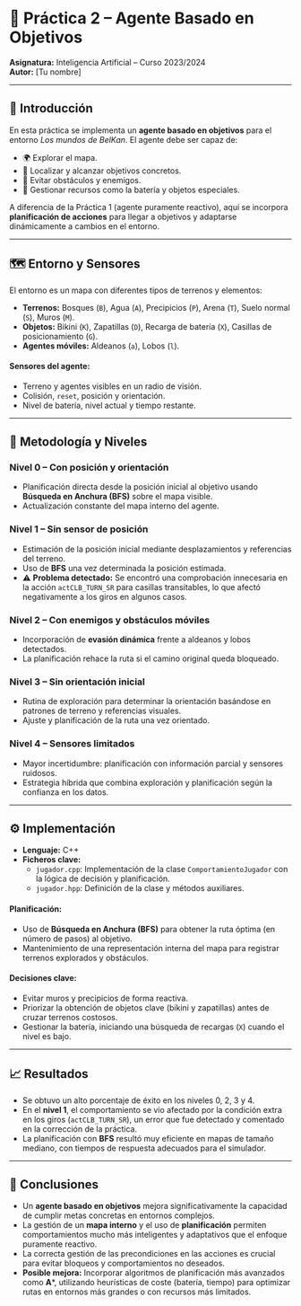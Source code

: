 
# 🤖 Práctica 2 – Agente Basado en Objetivos

**Asignatura:** Inteligencia Artificial – Curso 2023/2024  
**Autor:** [Tu nombre]

---

## 📌 Introducción
En esta práctica se implementa un **agente basado en objetivos** para el entorno *Los mundos de BelKan*. El agente debe ser capaz de:

-   🌍 Explorar el mapa.
-   📍 Localizar y alcanzar objetivos concretos.
-   🐺 Evitar obstáculos y enemigos.
-   🔋 Gestionar recursos como la batería y objetos especiales.

A diferencia de la Práctica 1 (agente puramente reactivo), aquí se incorpora **planificación de acciones** para llegar a objetivos y adaptarse dinámicamente a cambios en el entorno.

---

## 🗺️ Entorno y Sensores
El entorno es un mapa con diferentes tipos de terrenos y elementos:

-   **Terrenos:** Bosques (`B`), Agua (`A`), Precipicios (`P`), Arena (`T`), Suelo normal (`S`), Muros (`M`).
-   **Objetos:** Bikini (`K`), Zapatillas (`D`), Recarga de batería (`X`), Casillas de posicionamiento (`G`).
-   **Agentes móviles:** Aldeanos (`a`), Lobos (`l`).

#### Sensores del agente:
-   Terreno y agentes visibles en un radio de visión.
-   Colisión, `reset`, posición y orientación.
-   Nivel de batería, nivel actual y tiempo restante.

---

## 🎯 Metodología y Niveles

### Nivel 0 – Con posición y orientación
-   Planificación directa desde la posición inicial al objetivo usando **Búsqueda en Anchura (BFS)** sobre el mapa visible.
-   Actualización constante del mapa interno del agente.

### Nivel 1 – Sin sensor de posición
-   Estimación de la posición inicial mediante desplazamientos y referencias del terreno.
-   Uso de **BFS** una vez determinada la posición estimada.
-   ⚠️ **Problema detectado:** Se encontró una comprobación innecesaria en la acción `actCLB_TURN_SR` para casillas transitables, lo que afectó negativamente a los giros en algunos casos.

### Nivel 2 – Con enemigos y obstáculos móviles
-   Incorporación de **evasión dinámica** frente a aldeanos y lobos detectados.
-   La planificación rehace la ruta si el camino original queda bloqueado.

### Nivel 3 – Sin orientación inicial
-   Rutina de exploración para determinar la orientación basándose en patrones de terreno y referencias visuales.
-   Ajuste y planificación de la ruta una vez orientado.

### Nivel 4 – Sensores limitados
-   Mayor incertidumbre: planificación con información parcial y sensores ruidosos.
-   Estrategia híbrida que combina exploración y planificación según la confianza en los datos.

---

## ⚙️ Implementación

-   **Lenguaje:** C++
-   **Ficheros clave:**
    -   `jugador.cpp`: Implementación de la clase `ComportamientoJugador` con la lógica de decisión y planificación.
    -   `jugador.hpp`: Definición de la clase y métodos auxiliares.

#### Planificación:
-   Uso de **Búsqueda en Anchura (BFS)** para obtener la ruta óptima (en número de pasos) al objetivo.
-   Mantenimiento de una representación interna del mapa para registrar terrenos explorados y obstáculos.

#### Decisiones clave:
-   Evitar muros y precipicios de forma reactiva.
-   Priorizar la obtención de objetos clave (bikini y zapatillas) antes de cruzar terrenos costosos.
-   Gestionar la batería, iniciando una búsqueda de recargas (`X`) cuando el nivel es bajo.

---

## 📈 Resultados
-   Se obtuvo un alto porcentaje de éxito en los niveles 0, 2, 3 y 4.
-   En el **nivel 1**, el comportamiento se vio afectado por la condición extra en los giros (`actCLB_TURN_SR`), un error que fue detectado y comentado en la corrección de la práctica.
-   La planificación con **BFS** resultó muy eficiente en mapas de tamaño mediano, con tiempos de respuesta adecuados para el simulador.

---

## 📝 Conclusiones
-   Un **agente basado en objetivos** mejora significativamente la capacidad de cumplir metas concretas en entornos complejos.
-   La gestión de un **mapa interno** y el uso de **planificación** permiten comportamientos mucho más inteligentes y adaptativos que el enfoque puramente reactivo.
-   La correcta gestión de las precondiciones en las acciones es crucial para evitar bloqueos y comportamientos no deseados.
-   **Posible mejora:** Incorporar algoritmos de planificación más avanzados como **A***, utilizando heurísticas de coste (batería, tiempo) para optimizar rutas en entornos más grandes o con recursos más limitados.
```
